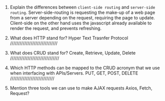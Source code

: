 1.  Explain the differences between `client-side routing` and `server-side routing`.
Server-side-routing is requesting the make-up of a web page from a server depending on the request, requiring the page to update. Client-side on the other hand uses the javascript already available to render the request, and prevents refreshing.

1.  What does HTTP stand for?
Hyper Text Trasnfer Protocol //////////////////////////////

1.  What does CRUD stand for?
Create, Retrieve, Update, Delete ///////////////////////////////

1.  Which HTTP methods can be mapped to the CRUD acronym that we use when interfacing with APIs/Servers.
PUT, GET, POST, DELETE ////////////////////////////

1.  Mention three tools we can use to make AJAX requests
Axios, Fetch, Request?